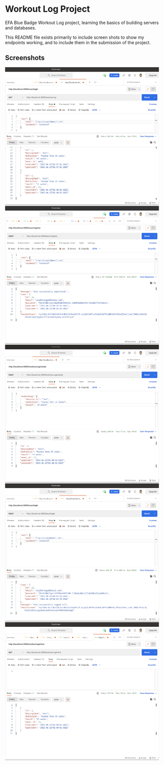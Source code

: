 # Workout Log Project
EFA Blue Badge Workout Log project, learning the basics of building servers and databases. 

This README file exists primarily to include screen shots to show my endpoints working, and to include them in the submission of the project.

## Screenshots
![All Workout Logs](https://github.com/bltitus82/WorkoutLog/blob/main/server/assets/allWorkoutLogs.png)
![Create User](https://github.com/bltitus82/WorkoutLog/blob/main/server/assets/createUser.png)
![Create a new workout log](https://github.com/bltitus82/WorkoutLog/blob/main/server/assets/createWorkoutLog.png)
![user Login](https://github.com/bltitus82/WorkoutLog/blob/main/server/assets/userLogin.png)
![Workout Logs by ID](https://github.com/bltitus82/WorkoutLog/blob/main/server/assets/workoutLogsById.png)

